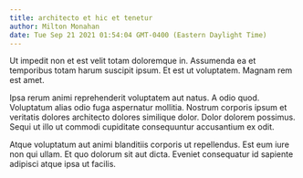 ```yaml
---
title: architecto et hic et tenetur
author: Milton Monahan
date: Tue Sep 21 2021 01:54:04 GMT-0400 (Eastern Daylight Time)
---
```

Ut impedit non et est velit totam doloremque in. Assumenda ea et temporibus totam harum suscipit ipsum. Et est ut voluptatem. Magnam rem est amet.

 Ipsa rerum animi reprehenderit voluptatem aut natus. A odio quod. Voluptatum alias odio fuga aspernatur mollitia. Nostrum corporis ipsum et veritatis dolores architecto dolores similique dolor. Dolor dolorem possimus. Sequi ut illo ut commodi cupiditate consequuntur accusantium ex odit.

 Atque voluptatum aut animi blanditiis corporis ut repellendus. Est eum iure non qui ullam. Et quo dolorum sit aut dicta. Eveniet consequatur id sapiente adipisci atque ipsa ut facilis.